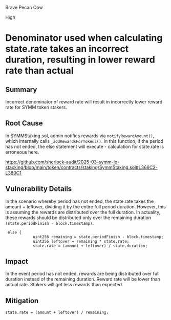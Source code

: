 Brave Pecan Cow

High

# Denominator used when calculating state.rate takes an incorrect duration, resulting in lower reward rate than actual

## Summary
Incorrect denominator of reward rate will result in incorrectly lower reward rate for SYMM token stakers.

## Root Cause
In SYMMStaking.sol, admin notifies rewards via `notifyRewardAmount()`, which internally calls `_addRewardsForTokens()`. In this function, if the period has not ended, the else statement will execute -  calculation for state.rate is erroneous here.

https://github.com/sherlock-audit/2025-03-symm-io-stacking/blob/main/token/contracts/staking/SymmStaking.sol#L366C2-L380C1

## Vulnerability Details
In the scenario whereby period has not ended, the state.rate takes the amount + leftover, dividing it by the entire full period duration. However, this is assuming the rewards are distributed over the full duration. In actuality, these rewards should be distributed only over the remaining duration `(state.periodFinish - block.timestamp)`.

```solidity
 else {
			uint256 remaining = state.periodFinish - block.timestamp;
			uint256 leftover = remaining * state.rate;
			state.rate = (amount + leftover) / state.duration;
```

## Impact
In the event period has not ended, rewards are being distributed over full duration instead of the remaining duration. Reward rate will be lower than actual rate. Stakers will get less rewards than expected.

## Mitigation
`state.rate = (amount + leftover) / remaining;`
